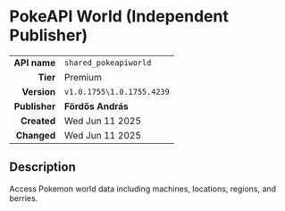 # PokeAPI World (Independent Publisher)
| | |
|-:|-|
|**API name**|`shared_pokeapiworld`|
|**Tier**|Premium|
|**Version**|`v1.0.1755\1.0.1755.4239`|
|**Publisher**|**Fördős András**|
|**Created**|Wed Jun 11 2025|
|**Changed**|Wed Jun 11 2025|

## Description
Access Pokemon world data including machines, locations, regions, and berries.
